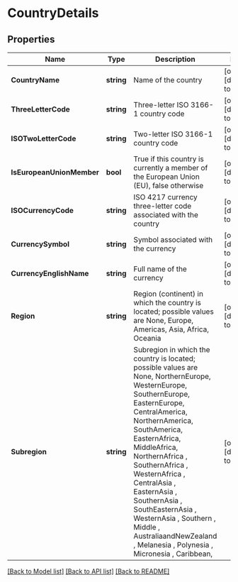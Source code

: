# CountryDetails

## Properties
Name | Type | Description | Notes
------------ | ------------- | ------------- | -------------
**CountryName** | **string** | Name of the country | [optional] [default to null]
**ThreeLetterCode** | **string** | Three-letter ISO 3166-1 country code | [optional] [default to null]
**ISOTwoLetterCode** | **string** | Two-letter ISO 3166-1 country code | [optional] [default to null]
**IsEuropeanUnionMember** | **bool** | True if this country is currently a member of the European Union (EU), false otherwise | [optional] [default to null]
**ISOCurrencyCode** | **string** | ISO 4217 currency three-letter code associated with the country | [optional] [default to null]
**CurrencySymbol** | **string** | Symbol associated with the currency | [optional] [default to null]
**CurrencyEnglishName** | **string** | Full name of the currency | [optional] [default to null]
**Region** | **string** | Region (continent) in which the country is located; possible values are None, Europe, Americas, Asia, Africa, Oceania | [optional] [default to null]
**Subregion** | **string** | Subregion in which the country is located; possible values are None, NorthernEurope, WesternEurope, SouthernEurope, EasternEurope, CentralAmerica, NorthernAmerica, SouthAmerica, EasternAfrica, MiddleAfrica, NorthernAfrica , SouthernAfrica , WesternAfrica , CentralAsia , EasternAsia , SouthernAsia , SouthEasternAsia , WesternAsia , Southern , Middle , AustraliaandNewZealand , Melanesia , Polynesia , Micronesia , Caribbean, | [optional] [default to null]

[[Back to Model list]](../README.md#documentation-for-models) [[Back to API list]](../README.md#documentation-for-api-endpoints) [[Back to README]](../README.md)


